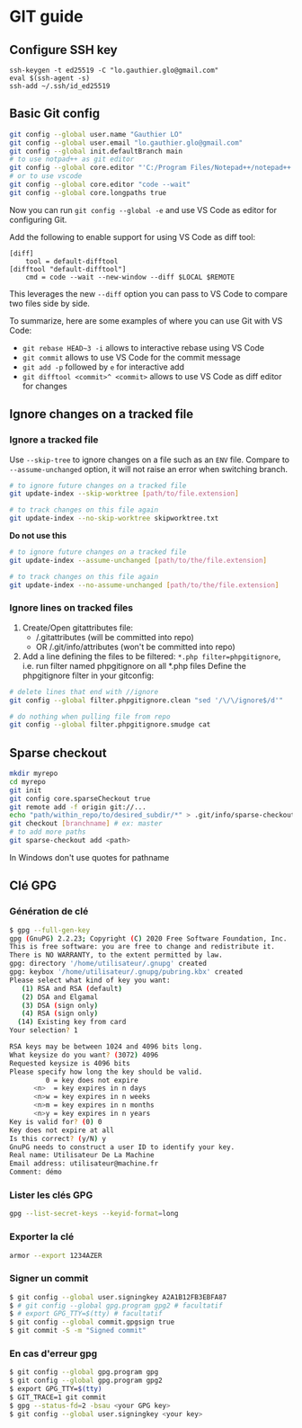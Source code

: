 # GIT guide

## Configure SSH key

```
ssh-keygen -t ed25519 -C "lo.gauthier.glo@gmail.com"
eval $(ssh-agent -s)
ssh-add ~/.ssh/id_ed25519
```

## Basic Git config
```sh
git config --global user.name "Gauthier LO"
git config --global user.email "lo.gauthier.glo@gmail.com"
git config --global init.defaultBranch main
# to use notpad++ as git editor
git config --global core.editor "'C:/Program Files/Notepad++/notepad++.exe' -multiInst -notabbar -nosession -noPlugin"
# or to use vscode
git config --global core.editor "code --wait"
git config --global core.longpaths true
```
Now you can run `git config --global -e` and use VS Code as editor for configuring Git.

Add the following to enable support for using VS Code as diff tool:

```
[diff]
    tool = default-difftool
[difftool "default-difftool"]
    cmd = code --wait --new-window --diff $LOCAL $REMOTE
```

This leverages the new `--diff` option you can pass to VS Code to compare two files side by side.

To summarize, here are some examples of where you can use Git with VS Code:

- `git rebase HEAD~3 -i` allows to interactive rebase using VS Code
- `git commit` allows to use VS Code for the commit message
- `git add -p` followed by `e` for interactive add
- `git difftool <commit>^ <commit>` allows to use VS Code as diff editor for changes

## Ignore changes on a tracked file

### Ignore a tracked file

Use `--skip-tree` to ignore changes on a file such as an `ENV` file. Compare to `--assume-unchanged` option, it will not raise an error when switching branch.
```sh
# to ignore future changes on a tracked file
git update-index --skip-worktree [path/to/file.extension]

# to track changes on this file again
git update-index --no-skip-worktree skipworktree.txt
```
**Do not use this**
```sh
# to ignore future changes on a tracked file
git update-index --assume-unchanged [path/to/the/file.extension]

# to track changes on this file again
git update-index --no-assume-unchanged [path/to/the/file.extension]
```

### Ignore lines on tracked files

1. Create/Open gitattributes file:
   - <project root>/.gitattributes (will be committed into repo)
   - OR <project root>/.git/info/attributes (won't be committed into repo)
2. Add a line defining the files to be filtered:
`*.php filter=phpgitignore`, i.e. run filter named phpgitignore on all *.php files
Define the phpgitignore filter in your gitconfig:
```sh
# delete lines that end with //ignore
git config --global filter.phpgitignore.clean "sed '/\/\/ignore$/d'"

# do nothing when pulling file from repo
git config --global filter.phpgitignore.smudge cat
```

## Sparse checkout

```sh
mkdir myrepo
cd myrepo
git init
git config core.sparseCheckout true
git remote add -f origin git://...
echo "path/within_repo/to/desired_subdir/*" > .git/info/sparse-checkout
git checkout [branchname] # ex: master
# to add more paths
git sparse-checkout add <path>
```

In Windows don't use quotes for pathname


## Clé GPG

### Génération de clé
```sh
$ gpg --full-gen-key
gpg (GnuPG) 2.2.23; Copyright (C) 2020 Free Software Foundation, Inc.
This is free software: you are free to change and redistribute it.
There is NO WARRANTY, to the extent permitted by law.
gpg: directory '/home/utilisateur/.gnupg' created
gpg: keybox '/home/utilisateur/.gnupg/pubring.kbx' created
Please select what kind of key you want:
   (1) RSA and RSA (default)
   (2) DSA and Elgamal
   (3) DSA (sign only)
   (4) RSA (sign only)
  (14) Existing key from card
Your selection? 1
```

```sh
RSA keys may be between 1024 and 4096 bits long.
What keysize do you want? (3072) 4096
Requested keysize is 4096 bits
Please specify how long the key should be valid.
         0 = key does not expire
      <n>  = key expires in n days
      <n>w = key expires in n weeks
      <n>m = key expires in n months
      <n>y = key expires in n years
Key is valid for? (0) 0
Key does not expire at all
Is this correct? (y/N) y
GnuPG needs to construct a user ID to identify your key.
Real name: Utilisateur De La Machine
Email address: utilisateur@machine.fr
Comment: démo
```

### Lister les clés GPG
```sh
gpg --list-secret-keys --keyid-format=long
```

### Exporter la clé
```sh
armor --export 1234AZER
```

### Signer un commit

```sh
$ git config --global user.signingkey A2A1B12FB3EBFA87
$ # git config --global gpg.program gpg2 # facultatif
$ # export GPG_TTY=$(tty) # facultatif
$ git config --global commit.gpgsign true
$ git commit -S -m "Signed commit"
```

### En cas d'erreur gpg
```sh
$ git config --global gpg.program gpg
$ git config --global gpg.program gpg2
$ export GPG_TTY=$(tty)
$ GIT_TRACE=1 git commit
$ gpg --status-fd=2 -bsau <your GPG key>
$ git config --global user.signingkey <your key>